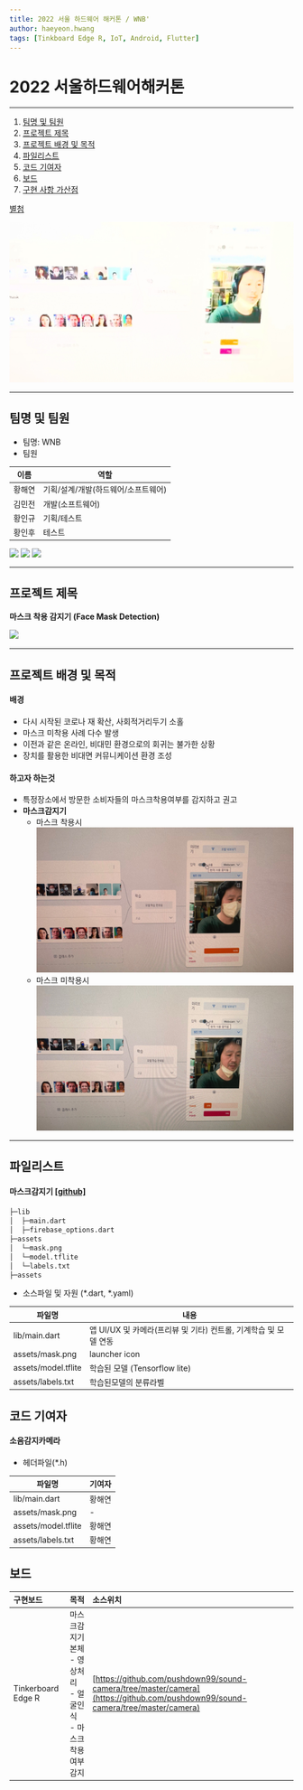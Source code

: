```yaml
---
title: 2022 서울 하드웨어 해커톤 / WNB' 
author: haeyeon.hwang
tags: [Tinkboard Edge R, IoT, Android, Flutter]
---
```


# 2022 서울하드웨어해커톤 
---
1. [팀명 및 팀원](#팀명-및-팀원)
2. [프로젝트 제목](#프로젝트-제목) 
3. [프로젝트 배경 및 목적](#프로젝트-배경-및-목적)
5. [파일리스트](#파일리스트)
6. [코드 기여자](#코드-기여자)
7. [보드](#보드)
8. [구현 사항 가산점](#구현-사항-가산점)


[별첨](#별첨)

[![Watch the video](images/t2.jpg)](images/teach.mp4)


---

## 팀명 및 팀원
- 팀명: WNB
- 팀원 
   
이름|역할
---|---
황해연|기획/설계/개발(하드웨어/소프트웨어)
김민전|개발(소프트웨어)
황인규|기획/테스트
황인후|테스트

![](images/m1.jpg)
![](images/mt1.jpg)
![](images/mt2.jpg)

---

## 프로젝트 제목

**마스크 착용 감지기 (Face Mask Detection)**

![](images/m2.jpg)

---

## 프로젝트 배경 및 목적 
#### 배경
- 다시 시작된 코로나 재 확산, 사회적거리두기 소홀
- 마스크 미착용 사례 다수 발생
- 이전과 같은 온라인, 비대민 환경으로의 회귀는 불가한 상황
- 장치를 활용한 비대면 커뮤니케이션 환경 조성

#### 하고자 하는것
- 특정장소에서 방문한 소비자들의 마스크착용여부를 감지하고 권고
- **마스크감지기**
    - 마스크 착용시
![](images/mask.jpg)
    - 마스크 미착용시
![](images/nomask.jpg)

---

## 파일리스트
  
#### 마스크감지기 [[github]](https://github.com/pushdown99/face_mask_detect)
~~~console
├─lib
│  ├─main.dart
│  ├─firebase_options.dart
├─assets
│  └─mask.png
│  └─model.tflite
│  └─labels.txt
├─assets
~~~

- 소스파일 및 자원 (*.dart, *.yaml)

파일명|내용
---|---
lib/main.dart|앱 UI/UX 및 카메라(프리뷰 및 기타) 컨트롤, 기계학습 및 모델 연동 
assets/mask.png|launcher icon
assets/model.tflite|학습된 모델 (Tensorflow lite)
assets/labels.txt|학습된모델의 분류라벨

## 코드 기여자 

#### 소음감지카메라

- 헤더파일(*.h)

파일명|기여자
---|---
lib/main.dart|황해연 
assets/mask.png|-
assets/model.tflite|황해연
assets/labels.txt|황해연

## 보드 

구현보드|목적|소스위치
:---|:---|:---
Tinkerboard Edge R|마스크감지기본체</br>- 영상처리</br>- 얼굴인식</br>- 마스크착용여부감지|[https://github.com/pushdown99/sound-camera/tree/master/camera](https://github.com/pushdown99/sound-camera/tree/master/camera)  


